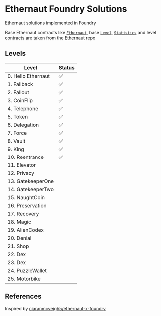# Ethernaut Foundry Solutions

Ethernaut solutions implemented in Foundry

Base Ethernaut contracts like [`Ethernaut`](https://github.com/OpenZeppelin/ethernaut/blob/768071ef1d337a01d41261473687c095bd56f96f/contracts/contracts/Ethernaut.sol), base [`Level`](https://github.com/OpenZeppelin/ethernaut/blob/768071ef1d337a01d41261473687c095bd56f96f/contracts/contracts/levels/base/Level.sol), [`Statistics`](https://github.com/OpenZeppelin/ethernaut/blob/768071ef1d337a01d41261473687c095bd56f96f/contracts/contracts/metrics/Statistics.sol) and level contracts are taken from the [Ethernaut](https://github.com/OpenZeppelin/ethernaut) repo

## Levels

| Level              | Status |
| ------------------ | ------ |
| 0. Hello Ethernaut | ✅     |
| 1. Fallback        | ✅     |
| 2. Fallout         | ✅     |
| 3. CoinFlip        | ✅     |
| 4. Telephone       | ✅     |
| 5. Token           | ✅     |
| 6. Delegation      | ✅     |
| 7. Force           | ✅     |
| 8. Vault           | ✅     |
| 9. King            | ✅     |
| 10. Reentrance     | ✅     |
| 11. Elevator       |        |
| 12. Privacy        |        |
| 13. GatekeeperOne  |        |
| 14. GatekeeperTwo  |        |
| 15. NaughtCoin     |        |
| 16. Preservation   |        |
| 17. Recovery       |        |
| 18. Magic          |        |
| 19. AlienCodex     |        |
| 20. Denial         |        |
| 21. Shop           |        |
| 22. Dex            |        |
| 23. Dex            |        |
| 24. PuzzleWallet   |        |
| 25. Motorbike      |        |

## References

Inspired by [ciaranmcveigh5/ethernaut-x-foundry](https://github.com/ciaranmcveigh5/ethernaut-x-foundry)
